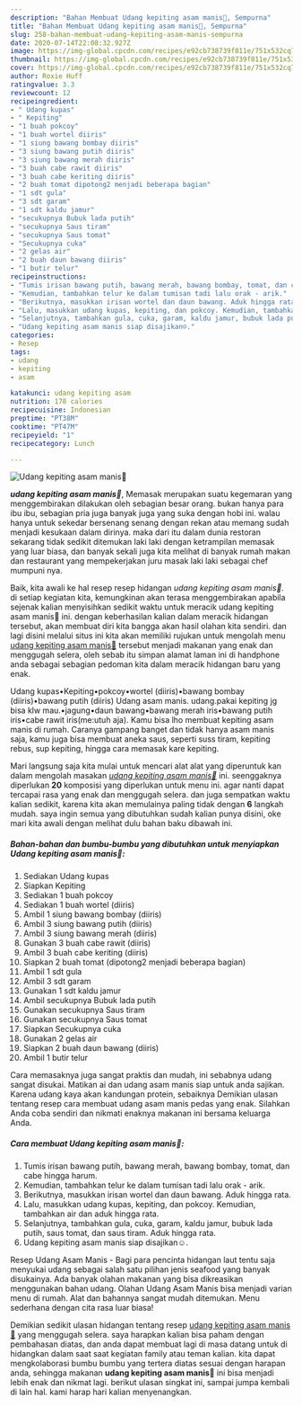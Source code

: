 ```yaml
---
description: "Bahan Membuat Udang kepiting asam manis🧡, Sempurna"
title: "Bahan Membuat Udang kepiting asam manis🧡, Sempurna"
slug: 258-bahan-membuat-udang-kepiting-asam-manis-sempurna
date: 2020-07-14T22:08:32.927Z
image: https://img-global.cpcdn.com/recipes/e92cb738739f811e/751x532cq70/udang-kepiting-asam-manis🧡-foto-resep-utama.jpg
thumbnail: https://img-global.cpcdn.com/recipes/e92cb738739f811e/751x532cq70/udang-kepiting-asam-manis🧡-foto-resep-utama.jpg
cover: https://img-global.cpcdn.com/recipes/e92cb738739f811e/751x532cq70/udang-kepiting-asam-manis🧡-foto-resep-utama.jpg
author: Roxie Huff
ratingvalue: 3.3
reviewcount: 12
recipeingredient:
- " Udang kupas"
- " Kepiting"
- "1 buah pokcoy"
- "1 buah wortel diiris"
- "1 siung bawang bombay diiris"
- "3 siung bawang putih diiris"
- "3 siung bawang merah diiris"
- "3 buah cabe rawit diiris"
- "3 buah cabe keriting diiris"
- "2 buah tomat dipotong2 menjadi beberapa bagian"
- "1 sdt gula"
- "3 sdt garam"
- "1 sdt kaldu jamur"
- "secukupnya Bubuk lada putih"
- "secukupnya Saus tiram"
- "secukupnya Saus tomat"
- "Secukupnya cuka"
- "2 gelas air"
- "2 buah daun bawang diiris"
- "1 butir telur"
recipeinstructions:
- "Tumis irisan bawang putih, bawang merah, bawang bombay, tomat, dan cabe hingga harum."
- "Kemudian, tambahkan telur ke dalam tumisan tadi lalu orak - arik."
- "Berikutnya, masukkan irisan wortel dan daun bawang. Aduk hingga rata."
- "Lalu, masukkan udang kupas, kepiting, dan pokcoy. Kemudian, tambahkan air dan aduk hingga rata."
- "Selanjutnya, tambahkan gula, cuka, garam, kaldu jamur, bubuk lada putih, saus tomat, dan saus tiram. Aduk hingga rata."
- "Udang kepiting asam manis siap disajikan☺️."
categories:
- Resep
tags:
- udang
- kepiting
- asam

katakunci: udang kepiting asam 
nutrition: 178 calories
recipecuisine: Indonesian
preptime: "PT38M"
cooktime: "PT47M"
recipeyield: "1"
recipecategory: Lunch

---
```



![Udang kepiting asam manis🧡](https://img-global.cpcdn.com/recipes/e92cb738739f811e/751x532cq70/udang-kepiting-asam-manis🧡-foto-resep-utama.jpg)

<b><i>udang kepiting asam manis🧡</i></b>, Memasak merupakan suatu kegemaran yang menggembirakan dilakukan oleh sebagian besar orang. bukan hanya para ibu ibu, sebagian pria juga banyak juga yang suka dengan hobi ini. walau hanya untuk sekedar bersenang senang dengan rekan atau memang sudah menjadi kesukaan dalam dirinya. maka dari itu dalam dunia restoran sekarang tidak sedikit ditemukan laki laki dengan ketrampilan memasak yang luar biasa, dan banyak sekali juga kita melihat di banyak rumah makan dan restaurant yang mempekerjakan juru masak laki laki sebagai chef mumpuni nya.

Baik, kita awali ke hal resep resep hidangan <i>udang kepiting asam manis🧡</i>. di setiap kegiatan kita, kemungkinan akan terasa menggembirakan apabila sejenak kalian menyisihkan sedikit waktu untuk meracik udang kepiting asam manis🧡 ini. dengan keberhasilan kalian dalam meracik hidangan tersebut, akan membuat diri kita bangga akan hasil olahan kita sendiri. dan lagi disini melalui situs ini kita akan memiliki rujukan untuk mengolah menu <u>udang kepiting asam manis🧡</u> tersebut menjadi makanan yang enak dan menggugah selera, oleh sebab itu simpan alamat laman ini di handphone anda sebagai sebagian pedoman kita dalam meracik hidangan baru yang enak.

Udang kupas•Kepiting•pokcoy•wortel (diiris)•bawang bombay (diiris)•bawang putih (diiris) Udang asam manis. udang.pakai kepiting jg bisa klw mau.•jagung•daun bawang•bawang merah iris•bawang putih iris•cabe rawit iris(me:utuh aja). Kamu bisa lho membuat kepiting asam manis di rumah. Caranya gampang banget dan tidak hanya asam manis saja, kamu juga bisa membuat aneka saus, seperti suss tiram, kepiting rebus, sup kepiting, hingga cara memasak kare kepiting.


Mari langsung saja kita mulai untuk mencari alat alat yang diperuntuk kan dalam mengolah masakan <u><i>udang kepiting asam manis🧡</i></u> ini. seenggaknya diperlukan <b>20</b> komposisi yang diperlukan untuk menu ini. agar nanti dapat tercapai rasa yang enak dan menggugah selera. dan juga sempatkan waktu kalian sedikit, karena kita akan memulainya paling tidak dengan <b>6</b> langkah mudah. saya ingin semua yang dibutuhkan sudah kalian punya disini, oke mari kita awali dengan melihat dulu bahan baku dibawah ini.

<!--inarticleads1-->

##### Bahan-bahan dan bumbu-bumbu yang dibutuhkan untuk menyiapkan Udang kepiting asam manis🧡:

1. Sediakan  Udang kupas
1. Siapkan  Kepiting
1. Sediakan 1 buah pokcoy
1. Sediakan 1 buah wortel (diiris)
1. Ambil 1 siung bawang bombay (diiris)
1. Ambil 3 siung bawang putih (diiris)
1. Ambil 3 siung bawang merah (diiris)
1. Gunakan 3 buah cabe rawit (diiris)
1. Ambil 3 buah cabe keriting (diiris)
1. Siapkan 2 buah tomat (dipotong2 menjadi beberapa bagian)
1. Ambil 1 sdt gula
1. Ambil 3 sdt garam
1. Gunakan 1 sdt kaldu jamur
1. Ambil secukupnya Bubuk lada putih
1. Gunakan secukupnya Saus tiram
1. Gunakan secukupnya Saus tomat
1. Siapkan Secukupnya cuka
1. Gunakan 2 gelas air
1. Siapkan 2 buah daun bawang (diiris)
1. Ambil 1 butir telur


Cara memasaknya juga sangat praktis dan mudah, ini sebabnya udang sangat disukai. Matikan ai dan udang asam manis siap untuk anda sajikan. Karena udang kaya akan kandungan protein, sebaiknya Demikian ulasan tentang resep cara membuat udang asam manis pedas yang enak. Silahkan Anda coba sendiri dan nikmati enaknya makanan ini bersama keluarga Anda. 

<!--inarticleads2-->

##### Cara membuat Udang kepiting asam manis🧡:

1. Tumis irisan bawang putih, bawang merah, bawang bombay, tomat, dan cabe hingga harum.
1. Kemudian, tambahkan telur ke dalam tumisan tadi lalu orak - arik.
1. Berikutnya, masukkan irisan wortel dan daun bawang. Aduk hingga rata.
1. Lalu, masukkan udang kupas, kepiting, dan pokcoy. Kemudian, tambahkan air dan aduk hingga rata.
1. Selanjutnya, tambahkan gula, cuka, garam, kaldu jamur, bubuk lada putih, saus tomat, dan saus tiram. Aduk hingga rata.
1. Udang kepiting asam manis siap disajikan☺️.


Resep Udang Asam Manis - Bagi para pencinta hidangan laut tentu saja menyukai udang sebagai salah satu pilihan jenis seafood yang banyak disukainya. Ada banyak olahan makanan yang bisa dikreasikan menggunakan bahan udang. Olahan Udang Asam Manis bisa menjadi varian menu di rumah. Alat dan bahannya sangat mudah ditemukan. Menu sederhana dengan cita rasa luar biasa! 

Demikian sedikit ulasan hidangan tentang resep <u>udang kepiting asam manis🧡</u> yang menggugah selera. saya harapkan kalian bisa paham dengan pembahasan diatas, dan anda dapat membuat lagi di masa datang untuk di hidangkan dalam saat saat kegiatan family atau teman kalian. kita dapat mengkolaborasi bumbu bumbu yang tertera diatas sesuai dengan harapan anda, sehingga makanan <b>udang kepiting asam manis🧡</b> ini bisa menjadi lebih enak dan nikmat lagi. berikut ulasan singkat ini, sampai jumpa kembali di lain hal. kami harap hari kalian menyenangkan.
